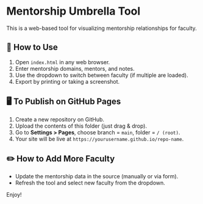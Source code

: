 # Mentorship Umbrella Tool

This is a web-based tool for visualizing mentorship relationships for faculty.

## 🚀 How to Use
1. Open `index.html` in any web browser.
2. Enter mentorship domains, mentors, and notes.
3. Use the dropdown to switch between faculty (if multiple are loaded).
4. Export by printing or taking a screenshot.

## 🖥️ To Publish on GitHub Pages
1. Create a new repository on GitHub.
2. Upload the contents of this folder (just drag & drop).
3. Go to **Settings > Pages**, choose branch = `main`, folder = `/ (root)`.
4. Your site will be live at `https://yourusername.github.io/repo-name`.

## ✏️ How to Add More Faculty
- Update the mentorship data in the source (manually or via form).
- Refresh the tool and select new faculty from the dropdown.

Enjoy!
